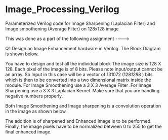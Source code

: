 # Image_Processing_Verilog
Parameterized Verilog code for Image Sharpening (Laplacian Filter) and Image smoothening (Average Filter) on 128x128 image


This was done as a part of the following assignment ---->

Q1
Design an Image Enhancement hardware in Verilog. The Block Diagram is shown below.

You have to design and test all the individual block
The image size is 128 X 128. Each pixel of the image is of 8 bits.
Please note input/output cannot be an array. So Input in this case will be a vector of 131072 (128*128*8 ) bits which is then to be converted into a two dimensional matrix inside the module. For Image Smoothening use a 3 X 3 Average Filter .For Image Sharpening use a 3 X 3 Laplacian Kernel. Make sure that you are handling negative numbers properly.

Both Image Smoothening and Image sharpening is a convolution operation in the image as shown below.


The addition is of sharpened and Enhanced Image is to be performed.
Finally, the image pixels have to be normalized between 0 to 255 to get the final enhanced image.

